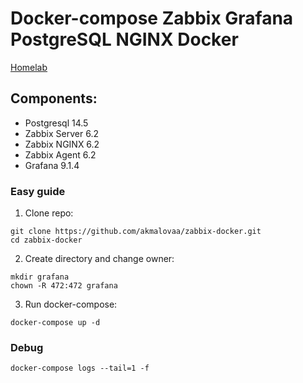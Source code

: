 # Docker-compose Zabbix Grafana PostgreSQL NGINX Docker

 [Homelab]( https://akmalov.com/blog/zabbix-grafana-docker/)

## Components:

- Postgresql 14.5
- Zabbix Server 6.2
- Zabbix NGINX 6.2
- Zabbix Agent 6.2
- Grafana 9.1.4

### Easy guide

1) Clone repo:
```
git clone https://github.com/akmalovaa/zabbix-docker.git
cd zabbix-docker
```

2) Create directory and change owner:

```
mkdir grafana
chown -R 472:472 grafana
```

3) Run docker-compose:
```
docker-compose up -d
```

### Debug
```
docker-compose logs --tail=1 -f
```
